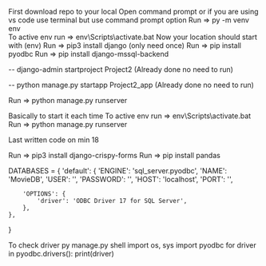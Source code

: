 First download repo to your local
Open command prompt or if you are using vs code use terminal but use command prompt option
Run => py -m venv env  
To active env run => env\Scripts\activate.bat 
Now your location should start with (env)
Run => pip3 install django (only need once)
Run => pip install pyodbc
Run => pip install django-mssql-backend

-- django-admin startproject Project2 (Already done no need to run)

-- python manage.py startapp Project2_app (Already done no need to run)

Run => python manage.py runserver


Basically to start it each time
To active env run => env\Scripts\activate.bat
Run => python manage.py runserver


Last written code on min 18

Run => pip3 install django-crispy-forms
Run => pip install pandas



DATABASES = {
    'default': {
        'ENGINE': 'sql_server.pyodbc',
        'NAME': 'MovieDB',
        'USER': '',
        'PASSWORD': '',
        'HOST': 'localhost',
        'PORT': '',

        'OPTIONS': {
            'driver': 'ODBC Driver 17 for SQL Server',
        },
    },
}

To check driver 
py manage.py shell
import os, sys
import pyodbc
for driver in pyodbc.drivers():
    print(driver)

